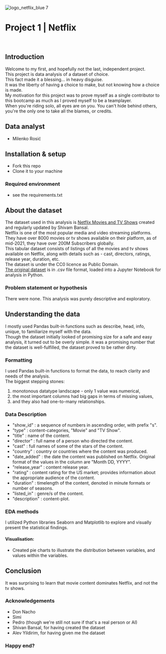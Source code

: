 ![logo_netflix_blue 7](https://images.app.goo.gl/ywZ2ZuzEmUqj3mgB6)

# Project 1 | Netflix

<br>

## Introduction

Welcome to my first, and hopefully not the last, independent project.
<br>
This project is data analysis of a dataset of choice.<br>
This fact made it a blessing... in heavy disguise.<br>
It was the liberty of having a choice to make, but not knowing how a choice is made.<br>
My motivation for this project was to prove myself as a single contributor to this bootcamp as much as I proved myself to be a teamplayer.<br>
When you're riding solo, all eyes are on you. You can't hide behind others, you're the only one to take all the blames, or credits.<br>

## Data analyst
- Milenko Rosić

## Installation & setup
- Fork this repo
- Clone it to your machine

### Required environment
- see the requirements.txt

## About the dataset
The dataset used in this analysis is [Netflix Movies and TV Shows](https://www.kaggle.com/datasets/shivamb/netflix-shows) created and regularly updated by Shivam Bansal.<br>
Netflix is one of the most popular media and video streaming platforms.<br>
They have over 8000 movies or tv shows available on their platform, as of mid-2021, they have over 200M Subscribers globally.<br>
This tabular dataset consists of listings of all the movies and tv shows available on Netflix, along with details such as - cast, directors, ratings, release year, duration, etc.<br>
The dataset is under the CC0 licence as Public Domain.<br>
[The original dataset](https://www.kaggle.com/datasets/shivamb/netflix-shows) is in .csv file format, loaded into a Jupyter Notebook for analysis in Python.

### Problem statement or hypothesis
There were none. This analysis was purely descriptive and exploratory.


## Understanding the data
I mostly used Pandas built-in functions such as describe, head, info, unique, to familiarize myself with the data.
<br>
Though the dataset initially looked of promising size for a safe and easy analysis, it turned out to be overly simple.
it was a promising number that the dataset is well-fulfilled, the dataset proved to be rather dirty.

### Formatting
I used Pandas built-in functions to format the data, to reach clarity and needs of the analysis.<br>
The biggest stepping stones:
1. monotonous datatype landscape - only 1 value was numerical,
2. the most important columns had big gaps in terms of missing values,
3. and they also had one-to-many relationships.

### Data Description
- "show_id" : a sequence of numbers in ascending order, with prefix "s".
- "type" : content-categories, "Movie" and "TV Show".
- "title" : name of the content.
- "director" : full name of a person who directed the content.
- "cast" : full names of some of the stars of the content.
- "country" : country or countries where the content was produced.
- "date_added" : the date the content was published on Netflix. Original format of the values in the column are "Month DD, YYYY".
- "release_year" : content release year.
- "rating" : content rating for the US market; provides information about the appropriate audience of the content.
- "duration" : timelength of the content, denoted in minute formats or number of seasons.
- "listed_in" : genre/s of the content.
- "description" : content-plot.

### EDA methods
I utilized Python libraries Seaborn and Matplotlib to explore and visually present the statistical findings.
<br>

#### Visualisation:
- Created pie charts to illustrate the distribution between variables, and values within the variables.

## Conclusion
It was surprising to learn that movie content dominates Netflix, and not the tv shows.

### Acknowledgements
- Don Nacho
- Simi
- Pedro (though we're still not sure if that's a real person or AI)
- Shivan Bansal, for having created the dataset
- Alev Yildirim, for having given me the dataset

### Happy end?
